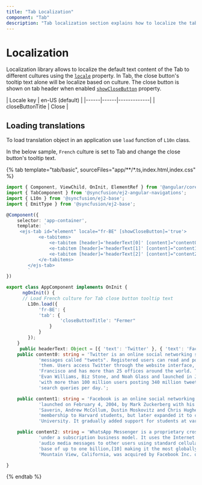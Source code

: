 ```yaml
---
title: "Tab Localization"
component: "Tab"
description: "Tab localization section explains how to localize the tab based on culture and set close button's tooltip text."
---
```


# Localization

Localization library allows to localize the default text content of the Tab to different cultures using the [`locale`](../api/tab#locale)
property. In Tab, the close button's tooltip text alone will be localize based on culture.  The
close button is shown on tab header when enabled [`showCloseButton`](../api/tab#showclosebutton) property.

| Locale key | en-US (default)  |
|------|------|-------------|
| closeButtonTitle |  Close |

## Loading translations

To load translation object in an application use `load` function of `L10n` class.

In the below sample, `French` culture is set to Tab and change the close button's tooltip
text.

{% tab template="tab/basic", sourceFiles="app/**/*.ts,index.html,index.css"  %}

```typescript
import { Component, ViewChild, OnInit, ElementRef } from '@angular/core';
import { TabComponent } from '@syncfusion/ej2-angular-navigations';
import { L10n } from '@syncfusion/ej2-base';
import { EmitType } from '@syncfusion/ej2-base';

@Component({
    selector: 'app-container',
    template: `
     <ejs-tab id="element" locale="fr-BE" [showCloseButton]='true'>
            <e-tabitems>
                <e-tabitem [header]='headerText[0]' [content]="content0"></e-tabitem>
                <e-tabitem [header]='headerText[1]' [content]="content1"></e-tabitem>
                <e-tabitem [header]='headerText[2]' [content]="content2"></e-tabitem>
            </e-tabitems>
        </ejs-tab>
        `
})

export class AppComponent implements OnInit {
      ngOnInit() {
      // Load French culture for Tab close button tooltip text
        L10n.load({
            'fr-BE': {
            'tab': {
                    'closeButtonTitle': "Fermer"
                }
            }
        });
    }
     public headerText: Object = [{ 'text': 'Twitter' }, { 'text': 'Facebook' },{ 'text': 'WhatsApp' }];
    public content0: string = 'Twitter is an online social networking service that enables users to send and read short 140-character ' +
            'messages called "tweets". Registered users can read and post tweets, but those who are unregistered can only read ' +
            'them. Users access Twitter through the website interface, SMS or mobile device app Twitter Inc. is based in San ' +
            'Francisco and has more than 25 offices around the world. Twitter was created in March 2006 by Jack Dorsey, ' +
            'Evan Williams, Biz Stone, and Noah Glass and launched in July 2006. The service rapidly gained worldwide popularity, ' +
            'with more than 100 million users posting 340 million tweets a day in 2012.The service also handled 1.6 billion ' +
            'search queries per day.';

    public content1: string = 'Facebook is an online social networking service headquartered in Menlo Park, California. Its website was ' +
            'launched on February 4, 2004, by Mark Zuckerberg with his Harvard College roommates and fellow students Eduardo ' +
            'Saverin, Andrew McCollum, Dustin Moskovitz and Chris Hughes.The founders had initially limited the website\'\s ' +
            'membership to Harvard students, but later expanded it to colleges in the Boston area, the Ivy League, and Stanford ' +
            'University. It gradually added support for students at various other universities and later to high-school students.';

    public content2: string = 'WhatsApp Messenger is a proprietary cross-platform instant messaging client for smartphones that operates ' +
            'under a subscription business model. It uses the Internet to send text messages, images, video, user location and ' +
            'audio media messages to other users using standard cellular mobile numbers. As of February 2016, WhatsApp had a user ' +
            'base of up to one billion,[10] making it the most globally popular messaging application. WhatsApp Inc., based in ' +
            'Mountain View, California, was acquired by Facebook Inc. on February 19, 2014, for approximately US$19.3 billion.';

}
```

{% endtab %}
